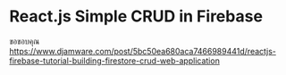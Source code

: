 # React.js Simple CRUD in Firebase

ขอขอบคุณ https://www.djamware.com/post/5bc50ea680aca7466989441d/reactjs-firebase-tutorial-building-firestore-crud-web-application
